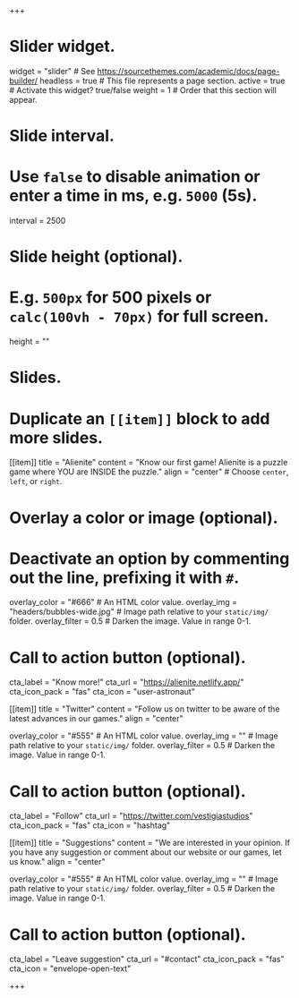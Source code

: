 +++
# Slider widget.
widget = "slider"  # See https://sourcethemes.com/academic/docs/page-builder/
headless = true  # This file represents a page section.
active = true  # Activate this widget? true/false
weight = 1  # Order that this section will appear.

# Slide interval.
# Use `false` to disable animation or enter a time in ms, e.g. `5000` (5s).
interval = 2500

# Slide height (optional).
# E.g. `500px` for 500 pixels or `calc(100vh - 70px)` for full screen.
height = ""

# Slides.
# Duplicate an `[[item]]` block to add more slides.
[[item]]
  title = "Alienite"
  content = "Know our first game! Alienite is a puzzle game where YOU are INSIDE the puzzle."
  align = "center"  # Choose `center`, `left`, or `right`.

  # Overlay a color or image (optional).
  #   Deactivate an option by commenting out the line, prefixing it with `#`.
  overlay_color = "#666"  # An HTML color value.
  overlay_img = "headers/bubbles-wide.jpg"  # Image path relative to your `static/img/` folder.
  overlay_filter = 0.5  # Darken the image. Value in range 0-1.

  # Call to action button (optional).
  cta_label = "Know more!"
  cta_url = "https://alienite.netlify.app/"
  cta_icon_pack = "fas"
  cta_icon = "user-astronaut"

[[item]]
  title = "Twitter"
  content = "Follow us on twitter to be aware of the latest advances in our games."
  align = "center"

  overlay_color = "#555"  # An HTML color value.
  overlay_img = ""  # Image path relative to your `static/img/` folder.
  overlay_filter = 0.5  # Darken the image. Value in range 0-1.
  
  # Call to action button (optional).
  cta_label = "Follow"
  cta_url = "https://twitter.com/vestigiastudios"
  cta_icon_pack = "fas"
  cta_icon = "hashtag"
  
  [[item]]
  title = "Suggestions"
  content = "We are interested in your opinion. If you have any suggestion or comment about our website or our games, let us know."
  align = "center"

  overlay_color = "#555"  # An HTML color value.
  overlay_img = ""  # Image path relative to your `static/img/` folder.
  overlay_filter = 0.5  # Darken the image. Value in range 0-1.
  
  # Call to action button (optional).
  cta_label = "Leave suggestion"
  cta_url = "#contact"
  cta_icon_pack = "fas"
  cta_icon = "envelope-open-text"

+++
